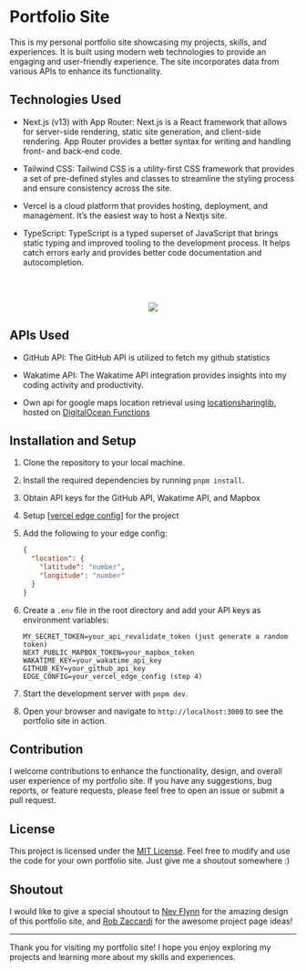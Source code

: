 # Portfolio Site

This is my personal portfolio site showcasing my projects, skills, and experiences. It is built using modern web technologies to provide an engaging and user-friendly experience. The site incorporates data from various APIs to enhance its functionality.

## Technologies Used

- Next.js (v13) with App Router: Next.js is a React framework that allows for server-side rendering, static site generation, and client-side rendering. App Router provides a better syntax for writing and handling front- and back-end code.

- Tailwind CSS: Tailwind CSS is a utility-first CSS framework that provides a set of pre-defined styles and classes to streamline the styling process and ensure consistency across the site.

- Vercel is a cloud platform that provides hosting, deployment, and management. It’s the easiest way to host a Nextjs site.

- TypeScript: TypeScript is a typed superset of JavaScript that brings static typing and improved tooling to the development process. It helps catch errors early and provides better code documentation and autocompletion.

<br/>
<p align="center">
   <br/>
  <a href="https://skillicons.dev">
    <img src="https://skillicons.dev/icons?i=next,tailwind,vercel,typescript" />
  </a>
</p>

## APIs Used

- GitHub API: The GitHub API is utilized to fetch my github statistics

- Wakatime API: The Wakatime API integration provides insights into my coding activity and productivity.

- Own api for google maps location retrieval using [locationsharinglib](https://github.com/costastf/locationsharinglib), hosted on [DigitalOcean Functions](https://www.digitalocean.com/products/functions)

## Installation and Setup

1. Clone the repository to your local machine.
2. Install the required dependencies by running `pnpm install`.
3. Obtain API keys for the GitHub API, Wakatime API, and Mapbox
4. Setup [[vercel edge config](https://vercel.com/storage/edge-config)] for the project
5. Add the following to your edge config:

   ```json
   {
     "location": {
       "latitude": "number",
       "longitude": "number"
     }
   }
   ```

6. Create a `.env` file in the root directory and add your API keys as environment variables:

   ```
   MY_SECRET_TOKEN=your_api_revalidate_token (just generate a random token)
   NEXT_PUBLIC_MAPBOX_TOKEN=your_mapbox_token
   WAKATIME_KEY=your_wakatime_api_key
   GITHUB_KEY=your_github_api_key
   EDGE_CONFIG=your_vercel_edge_config (step 4)
   ```

7. Start the development server with `pnpm dev`.
8. Open your browser and navigate to `http://localhost:3000` to see the portfolio site in action.

## Contribution

I welcome contributions to enhance the functionality, design, and overall user experience of my portfolio site. If you have any suggestions, bug reports, or feature requests, please feel free to open an issue or submit a pull request.

## License

This project is licensed under the [MIT License](LICENSE). Feel free to modify and use the code for your own portfolio site. Just give me a shoutout somewhere :)

## Shoutout

I would like to give a special shoutout to [Nev Flynn](https://nevflynn.com) for the amazing design of this portfolio site, and [Rob Zaccardi](https://robertozaccardi.dev/) for the awesome project page ideas!

---

Thank you for visiting my portfolio site! I hope you enjoy exploring my projects and learning more about my skills and experiences.

